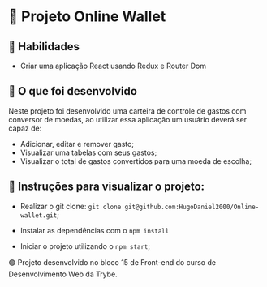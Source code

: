 # :dart: Projeto Online Wallet

## :pushpin: Habilidades

- Criar uma aplicação React usando Redux e Router Dom
  
## :pushpin: O que foi desenvolvido

Neste projeto foi desenvolvido uma carteira de controle de gastos com conversor de moedas, ao utilizar essa aplicação um usuário deverá ser capaz de:

- Adicionar, editar e remover gasto;
- Visualizar uma tabelas com seus gastos;
- Visualizar o total de gastos convertidos para uma moeda de escolha; 


## :pushpin: Instruções para visualizar o projeto:

- Realizar o git clone: `git clone git@github.com:HugoDaniel2000/Online-wallet.git`;

- Instalar as dependências com o `npm install`

- Iniciar o projeto utilizando o `npm start`;

:green_circle: Projeto desenvolvido no bloco 15 de Front-end do curso de Desenvolvimento Web da Trybe.
